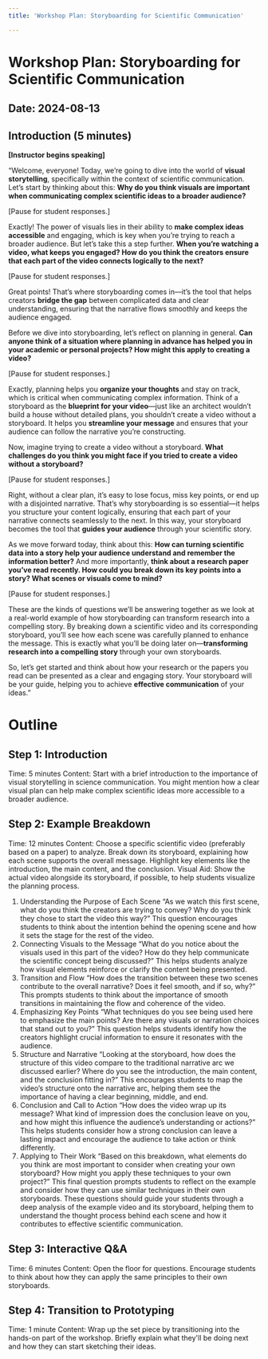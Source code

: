 ```yaml
---
title: 'Workshop Plan: Storyboarding for Scientific Communication'

---
```


# Workshop Plan: Storyboarding for Scientific Communication
## Date: 2024-08-13

## Introduction (5 minutes)

**[Instructor begins speaking]**

“Welcome, everyone! Today, we’re going to dive into the world of **visual storytelling**, specifically within the context of scientific communication. Let’s start by thinking about this: **Why do you think visuals are important when communicating complex scientific ideas to a broader audience?**

[Pause for student responses.]

Exactly! The power of visuals lies in their ability to **make complex ideas accessible** and engaging, which is key when you’re trying to reach a broader audience. But let’s take this a step further. **When you’re watching a video, what keeps you engaged? How do you think the creators ensure that each part of the video connects logically to the next?**

[Pause for student responses.]

Great points! That’s where storyboarding comes in—it’s the tool that helps creators **bridge the gap** between complicated data and clear understanding, ensuring that the narrative flows smoothly and keeps the audience engaged.

Before we dive into storyboarding, let’s reflect on planning in general. **Can anyone think of a situation where planning in advance has helped you in your academic or personal projects? How might this apply to creating a video?**

[Pause for student responses.]

Exactly, planning helps you **organize your thoughts** and stay on track, which is critical when communicating complex information. Think of a storyboard as the **blueprint for your video**—just like an architect wouldn’t build a house without detailed plans, you shouldn’t create a video without a storyboard. It helps you **streamline your message** and ensures that your audience can follow the narrative you’re constructing.

Now, imagine trying to create a video without a storyboard. **What challenges do you think you might face if you tried to create a video without a storyboard?**

[Pause for student responses.]

Right, without a clear plan, it’s easy to lose focus, miss key points, or end up with a disjointed narrative. That’s why storyboarding is so essential—it helps you structure your content logically, ensuring that each part of your narrative connects seamlessly to the next. In this way, your storyboard becomes the tool that **guides your audience** through your scientific story.

As we move forward today, think about this: **How can turning scientific data into a story help your audience understand and remember the information better?** And more importantly, **think about a research paper you’ve read recently. How could you break down its key points into a story? What scenes or visuals come to mind?**

[Pause for student responses.]

These are the kinds of questions we’ll be answering together as we look at a real-world example of how storyboarding can transform research into a compelling story. By breaking down a scientific video and its corresponding storyboard, you’ll see how each scene was carefully planned to enhance the message. This is exactly what you’ll be doing later on—**transforming research into a compelling story** through your own storyboards.

So, let’s get started and think about how your research or the papers you read can be presented as a clear and engaging story. Your storyboard will be your guide, helping you to achieve **effective communication** of your ideas.”





# Outline

## Step 1: Introduction
Time: 5 minutes
Content: Start with a brief introduction to the importance of visual storytelling in science communication. You might mention how a clear visual plan can help make complex scientific ideas more accessible to a broader audience.

## Step 2: Example Breakdown
Time: 12 minutes
Content: Choose a specific scientific video (preferably based on a paper) to analyze. Break down its storyboard, explaining how each scene supports the overall message. Highlight key elements like the introduction, the main content, and the conclusion.
Visual Aid: Show the actual video alongside its storyboard, if possible, to help students visualize the planning process.

1. Understanding the Purpose of Each Scene
“As we watch this first scene, what do you think the creators are trying to convey? Why do you think they chose to start the video this way?”
This question encourages students to think about the intention behind the opening scene and how it sets the stage for the rest of the video.
2. Connecting Visuals to the Message
“What do you notice about the visuals used in this part of the video? How do they help communicate the scientific concept being discussed?”
This helps students analyze how visual elements reinforce or clarify the content being presented.
3. Transition and Flow
“How does the transition between these two scenes contribute to the overall narrative? Does it feel smooth, and if so, why?”
This prompts students to think about the importance of smooth transitions in maintaining the flow and coherence of the video.
4. Emphasizing Key Points
“What techniques do you see being used here to emphasize the main points? Are there any visuals or narration choices that stand out to you?”
This question helps students identify how the creators highlight crucial information to ensure it resonates with the audience.
5. Structure and Narrative
“Looking at the storyboard, how does the structure of this video compare to the traditional narrative arc we discussed earlier? Where do you see the introduction, the main content, and the conclusion fitting in?”
This encourages students to map the video’s structure onto the narrative arc, helping them see the importance of having a clear beginning, middle, and end.
6. Conclusion and Call to Action
“How does the video wrap up its message? What kind of impression does the conclusion leave on you, and how might this influence the audience’s understanding or actions?”
This helps students consider how a strong conclusion can leave a lasting impact and encourage the audience to take action or think differently.
7. Applying to Their Work
“Based on this breakdown, what elements do you think are most important to consider when creating your own storyboard? How might you apply these techniques to your own project?”
This final question prompts students to reflect on the example and consider how they can use similar techniques in their own storyboards.
These questions should guide your students through a deep analysis of the example video and its storyboard, helping them to understand the thought process behind each scene and how it contributes to effective scientific communication.

## Step 3: Interactive Q&A
Time: 6 minutes
Content: Open the floor for questions. Encourage students to think about how they can apply the same principles to their own storyboards.

## Step 4: Transition to Prototyping
Time: 1 minute
Content: Wrap up the set piece by transitioning into the hands-on part of the workshop. Briefly explain what they'll be doing next and how they can start sketching their ideas.